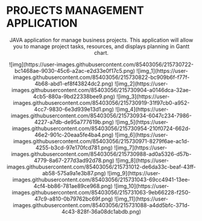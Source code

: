 # PROJECTS MANAGEMENT APPLICATION
<p align="center">
JAVA application for manage business projects. This application will allow you to manage project tasks, resources, and displays planning in Gantt chart.
</p>

<p align="center">
  ![img](https://user-images.githubusercontent.com/85403056/215730722-bc1468ae-9030-45c6-a2ac-e2d33e0f17c5.png)
![img_1](https://user-images.githubusercontent.com/85403056/215730822-bc909b6f-f77f-4b68-abd1-ef8f43824dc2.png)
![img_2](https://user-images.githubusercontent.com/85403056/215730904-a0146dca-32ae-4cb5-880a-9bd22338bee9.png)
![img_3](https://user-images.githubusercontent.com/85403056/215730919-31f97cb0-a952-4cc7-9830-6e3d939e13d1.png)
![img_4](https://user-images.githubusercontent.com/85403056/215730934-6047c234-7986-4227-a7db-de95a777619b.png)
![img_5](https://user-images.githubusercontent.com/85403056/215730954-210f0724-662d-46e2-901c-20eaa5fe4ba4.png)
![img_6](https://user-images.githubusercontent.com/85403056/215730971-8279f6ae-ac1d-4255-b3cd-97e170fcd781.png)
![img_7](https://user-images.githubusercontent.com/85403056/215730988-ad0a5326-d57b-4779-8a67-277d3ad92d78.png)
![img_8](https://user-images.githubusercontent.com/85403056/215731012-de6da33c-beaf-43ff-ab58-575a9a1e3b87.png)
![img_9](https://user-images.githubusercontent.com/85403056/215731043-69cc4941-13ee-4cf4-bb86-781ae89ce968.png)
![img_10](https://user-images.githubusercontent.com/85403056/215731063-9eb66228-f250-47c9-a810-0b79762bc69f.png)
![img_11](https://user-images.githubusercontent.com/85403056/215731088-a4dd5bfc-371d-4c43-828f-36a08dc1abdb.png)
</p>
